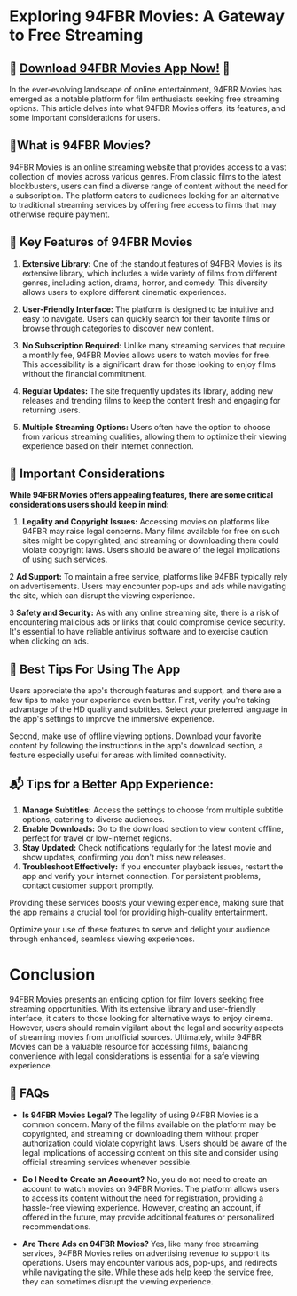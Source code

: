 #  Exploring 94FBR Movies: A Gateway to Free Streaming

## 🎉 [Download 94FBR Movies App Now!](https://94fbr.io/) 🎉

In the ever-evolving landscape of online entertainment, 94FBR Movies has emerged as a notable platform for film enthusiasts seeking free streaming options. This article delves into what 94FBR Movies offers, its features, and some important considerations for users.

## 🎉What is 94FBR Movies?
94FBR Movies is an online streaming website that provides access to a vast collection of movies across various genres. From classic films to the latest blockbusters, users can find a diverse range of content without the need for a subscription. The platform caters to audiences looking for an alternative to traditional streaming services by offering free access to films that may otherwise require payment.

## 📌 Key Features of 94FBR Movies

1. **Extensive Library:** One of the standout features of 94FBR Movies is its extensive library, which includes a wide variety of films from different genres, including action, drama, horror, and comedy. This diversity allows users to explore different cinematic experiences.

2. **User-Friendly Interface:** The platform is designed to be intuitive and easy to navigate. Users can quickly search for their favorite films or browse through categories to discover new content.

3. **No Subscription Required:** Unlike many streaming services that require a monthly fee, 94FBR Movies allows users to watch movies for free. This accessibility is a significant draw for those looking to enjoy films without the financial commitment.

4. **Regular Updates:**  The site frequently updates its library, adding new releases and trending films to keep the content fresh and engaging for returning users.

5. **Multiple Streaming Options:** Users often have the option to choose from various streaming qualities, allowing them to optimize their viewing experience based on their internet connection.

## 🚀  Important Considerations

**While 94FBR Movies offers appealing features, there are some critical considerations users should keep in mind:**

1. **Legality and Copyright Issues:** Accessing movies on platforms like 94FBR may raise legal concerns. Many films available for free on such sites might be copyrighted, and streaming or downloading them could violate copyright laws. Users should be aware of the legal implications of using such services.

2 **Ad Support:** To maintain a free service, platforms like 94FBR typically rely on advertisements. Users may encounter pop-ups and ads while navigating the site, which can disrupt the viewing experience.

3 **Safety and Security:** As with any online streaming site, there is a risk of encountering malicious ads or links that could compromise device security. It's essential to have reliable antivirus software and to exercise caution when clicking on ads.


## 🔧 Best Tips For Using The App

Users appreciate the app's thorough features and support, and there are a few tips to make your experience even better. First, verify you're taking advantage of the HD quality and subtitles. Select your preferred language in the app's settings to improve the immersive experience.

Second, make use of offline viewing options. Download your favorite content by following the instructions in the app's download section, a feature especially useful for areas with limited connectivity.

## 📬 Tips for a Better App Experience:

1. **Manage Subtitles:** Access the settings to choose from multiple subtitle options, catering to diverse audiences.
2. **Enable Downloads:** Go to the download section to view content offline, perfect for travel or low-internet regions.
3. **Stay Updated:** Check notifications regularly for the latest movie and show updates, confirming you don't miss new releases.
4. **Troubleshoot Effectively:** If you encounter playback issues, restart the app and verify your internet connection. For persistent problems, contact customer support promptly.

Providing these services boosts your viewing experience, making sure that the app remains a crucial tool for providing high-quality entertainment.

Optimize your use of these features to serve and delight your audience through enhanced, seamless viewing experiences.

# Conclusion
94FBR Movies presents an enticing option for film lovers seeking free streaming opportunities. With its extensive library and user-friendly interface, it caters to those looking for alternative ways to enjoy cinema. However, users should remain vigilant about the legal and security aspects of streaming movies from unofficial sources. Ultimately, while 94FBR Movies can be a valuable resource for accessing films, balancing convenience with legal considerations is essential for a safe viewing experience.

## 📝 FAQs

- **Is 94FBR Movies Legal?**
The legality of using 94FBR Movies is a common concern. Many of the films available on the platform may be copyrighted, and streaming or downloading them without proper authorization could violate copyright laws. Users should be aware of the legal implications of accessing content on this site and consider using official streaming services whenever possible.
- **Do I Need to Create an Account?**
No, you do not need to create an account to watch movies on 94FBR Movies. The platform allows users to access its content without the need for registration, providing a hassle-free viewing experience. However, creating an account, if offered in the future, may provide additional features or personalized recommendations.

- **Are There Ads on 94FBR Movies?**
Yes, like many free streaming services, 94FBR Movies relies on advertising revenue to support its operations. Users may encounter various ads, pop-ups, and redirects while navigating the site. While these ads help keep the service free, they can sometimes disrupt the viewing experience.
